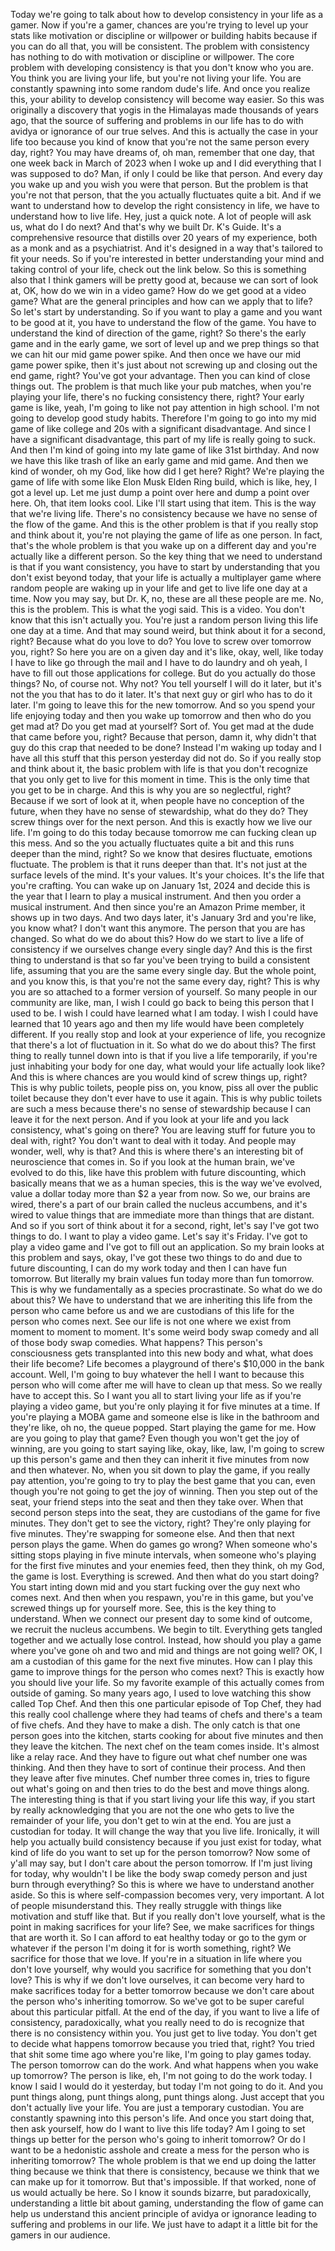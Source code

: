  Today we're going to talk about how to develop consistency in your life as a gamer. Now if you're a gamer, chances are you're trying to level up your stats like motivation or discipline or willpower or building habits because if you can do all that, you will be consistent. The problem with consistency has nothing to do with motivation or discipline or willpower. The core problem with developing consistency is that you don't know who you are. You think you are living your life, but you're not living your life. You are constantly spawning into some random dude's life. And once you realize this, your ability to develop consistency will become way easier. So this was originally a discovery that yogis in the Himalayas made thousands of years ago, that the source of suffering and problems in our life has to do with avidya or ignorance of our true selves. And this is actually the case in your life too because you kind of know that you're not the same person every day, right? You may have dreams of, oh man, remember that one day, that one week back in March of 2023 when I woke up and I did everything that I was supposed to do? Man, if only I could be like that person. And every day you wake up and you wish you were that person. But the problem is that you're not that person, that the you actually fluctuates quite a bit. And if we want to understand how to develop the right consistency in life, we have to understand how to live life. Hey, just a quick note. A lot of people will ask us, what do I do next? And that's why we built Dr. K's Guide. It's a comprehensive resource that distills over 20 years of my experience, both as a monk and as a psychiatrist. And it's designed in a way that's tailored to fit your needs. So if you're interested in better understanding your mind and taking control of your life, check out the link below. So this is something also that I think gamers will be pretty good at, because we can sort of look at, OK, how do we win in a video game? How do we get good at a video game? What are the general principles and how can we apply that to life? So let's start by understanding. So if you want to play a game and you want to be good at it, you have to understand the flow of the game. You have to understand the kind of direction of the game, right? So there's the early game and in the early game, we sort of level up and we prep things so that we can hit our mid game power spike. And then once we have our mid game power spike, then it's just about not screwing up and closing out the end game, right? You've got your advantage. Then you can kind of close things out. The problem is that much like your pub matches, when you're playing your life, there's no fucking consistency there, right? Your early game is like, yeah, I'm going to like not pay attention in high school. I'm not going to develop good study habits. Therefore I'm going to go into my mid game of like college and 20s with a significant disadvantage. And since I have a significant disadvantage, this part of my life is really going to suck. And then I'm kind of going into my late game of like 31st birthday. And now we have this like trash of like an early game and mid game. And then we kind of wonder, oh my God, like how did I get here? Right? We're playing the game of life with some like Elon Musk Elden Ring build, which is like, hey, I got a level up. Let me just dump a point over here and dump a point over here. Oh, that item looks cool. Like I'll start using that item. This is the way that we're living life. There's no consistency because we have no sense of the flow of the game. And this is the other problem is that if you really stop and think about it, you're not playing the game of life as one person. In fact, that's the whole problem is that you wake up on a different day and you're actually like a different person. So the key thing that we need to understand is that if you want consistency, you have to start by understanding that you don't exist beyond today, that your life is actually a multiplayer game where random people are waking up in your life and get to live life one day at a time. Now you may say, but Dr. K, no, these are all these people are me. No, this is the problem. This is what the yogi said. This is a video. You don't know that this isn't actually you. You're just a random person living this life one day at a time. And that may sound weird, but think about it for a second, right? Because what do you love to do? You love to screw over tomorrow you, right? So here you are on a given day and it's like, okay, well, like today I have to like go through the mail and I have to do laundry and oh yeah, I have to fill out those applications for college. But do you actually do those things? No, of course not. Why not? You tell yourself I will do it later, but it's not the you that has to do it later. It's that next guy or girl who has to do it later. I'm going to leave this for the new tomorrow. And so you spend your life enjoying today and then you wake up tomorrow and then who do you get mad at? Do you get mad at yourself? Sort of. You get mad at the dude that came before you, right? Because that person, damn it, why didn't that guy do this crap that needed to be done? Instead I'm waking up today and I have all this stuff that this person yesterday did not do. So if you really stop and think about it, the basic problem with life is that you don't recognize that you only get to live for this moment in time. This is the only time that you get to be in charge. And this is why you are so neglectful, right? Because if we sort of look at it, when people have no conception of the future, when they have no sense of stewardship, what do they do? They screw things over for the next person. And this is exactly how we live our life. I'm going to do this today because tomorrow me can fucking clean up this mess. And so the you actually fluctuates quite a bit and this runs deeper than the mind, right? So we know that desires fluctuate, emotions fluctuate. The problem is that it runs deeper than that. It's not just at the surface levels of the mind. It's your values. It's your choices. It's the life that you're crafting. You can wake up on January 1st, 2024 and decide this is the year that I learn to play a musical instrument. And then you order a musical instrument. And then since you're an Amazon Prime member, it shows up in two days. And two days later, it's January 3rd and you're like, you know what? I don't want this anymore. The person that you are has changed. So what do we do about this? How do we start to live a life of consistency if we ourselves change every single day? And this is the first thing to understand is that so far you've been trying to build a consistent life, assuming that you are the same every single day. But the whole point, and you know this, is that you're not the same every day, right? This is why you are so attached to a former version of yourself. So many people in our community are like, man, I wish I could go back to being this person that I used to be. I wish I could have learned what I am today. I wish I could have learned that 10 years ago and then my life would have been completely different. If you really stop and look at your experience of life, you recognize that there's a lot of fluctuation in it. So what do we do about this? The first thing to really tunnel down into is that if you live a life temporarily, if you're just inhabiting your body for one day, what would your life actually look like? And this is where chances are you would kind of screw things up, right? This is why public toilets, people piss on, you know, piss all over the public toilet because they don't ever have to use it again. This is why public toilets are such a mess because there's no sense of stewardship because I can leave it for the next person. And if you look at your life and you lack consistency, what's going on there? You are leaving stuff for future you to deal with, right? You don't want to deal with it today. And people may wonder, well, why is that? And this is where there's an interesting bit of neuroscience that comes in. So if you look at the human brain, we've evolved to do this, like have this problem with future discounting, which basically means that we as a human species, this is the way we've evolved, value a dollar today more than $2 a year from now. So we, our brains are wired, there's a part of our brain called the nucleus accumbens, and it's wired to value things that are immediate more than things that are distant. And so if you sort of think about it for a second, right, let's say I've got two things to do. I want to play a video game. Let's say it's Friday. I've got to play a video game and I've got to fill out an application. So my brain looks at this problem and says, okay, I've got these two things to do and due to future discounting, I can do my work today and then I can have fun tomorrow. But literally my brain values fun today more than fun tomorrow. This is why we fundamentally as a species procrastinate. So what do we do about this? We have to understand that we are inheriting this life from the person who came before us and we are custodians of this life for the person who comes next. See our life is not one where we exist from moment to moment to moment. It's some weird body swap comedy and all of those body swap comedies. What happens? This person's consciousness gets transplanted into this new body and what, what does their life become? Life becomes a playground of there's $10,000 in the bank account. Well, I'm going to buy whatever the hell I want to because this person who will come after me will have to clean up that mess. So we really have to accept this. So I want you all to start living your life as if you're playing a video game, but you're only playing it for five minutes at a time. If you're playing a MOBA game and someone else is like in the bathroom and they're like, oh no, the queue popped. Start playing the game for me. How are you going to play that game? Even though you won't get the joy of winning, are you going to start saying like, okay, like, law, I'm going to screw up this person's game and then they can inherit it five minutes from now and then whatever. No, when you sit down to play the game, if you really pay attention, you're going to try to play the best game that you can, even though you're not going to get the joy of winning. Then you step out of the seat, your friend steps into the seat and then they take over. When that second person steps into the seat, they are custodians of the game for five minutes. They don't get to see the victory, right? They're only playing for five minutes. They're swapping for someone else. And then that next person plays the game. When do games go wrong? When someone who's sitting stops playing in five minute intervals, when someone who's playing for the first five minutes and your enemies feed, then they think, oh my God, the game is lost. Everything is screwed. And then what do you start doing? You start inting down mid and you start fucking over the guy next who comes next. And then when you respawn, you're in this game, but you've screwed things up for yourself more. See, this is the key thing to understand. When we connect our present day to some kind of outcome, we recruit the nucleus accumbens. We begin to tilt. Everything gets tangled together and we actually lose control. Instead, how should you play a game where you've gone oh and two and mid and things are not going well? OK, I am a custodian of this game for the next five minutes. How can I play this game to improve things for the person who comes next? This is exactly how you should live your life. So my favorite example of this actually comes from outside of gaming. So many years ago, I used to love watching this show called Top Chef. And then this one particular episode of Top Chef, they had this really cool challenge where they had teams of chefs and there's a team of five chefs. And they have to make a dish. The only catch is that one person goes into the kitchen, starts cooking for about five minutes and then they leave the kitchen. The next chef on the team comes inside. It's almost like a relay race. And they have to figure out what chef number one was thinking. And then they have to sort of continue their process. And then they leave after five minutes. Chef number three comes in, tries to figure out what's going on and then tries to do the best and move things along. The interesting thing is that if you start living your life this way, if you start by really acknowledging that you are not the one who gets to live the remainder of your life, you don't get to win at the end. You are just a custodian for today. It will change the way that you live life. Ironically, it will help you actually build consistency because if you just exist for today, what kind of life do you want to set up for the person tomorrow? Now some of y'all may say, but I don't care about the person tomorrow. If I'm just living for today, why wouldn't I be like the body swap comedy person and just burn through everything? So this is where we have to understand another aside. So this is where self-compassion becomes very, very important. A lot of people misunderstand this. They really struggle with things like motivation and stuff like that. But if you really don't love yourself, what is the point in making sacrifices for your life? See, we make sacrifices for things that are worth it. So I can afford to eat healthy today or go to the gym or whatever if the person I'm doing it for is worth something, right? We sacrifice for those that we love. If you're in a situation in life where you don't love yourself, why would you sacrifice for something that you don't love? This is why if we don't love ourselves, it can become very hard to make sacrifices today for a better tomorrow because we don't care about the person who's inheriting tomorrow. So we've got to be super careful about this particular pitfall. At the end of the day, if you want to live a life of consistency, paradoxically, what you really need to do is recognize that there is no consistency within you. You just get to live today. You don't get to decide what happens tomorrow because you tried that, right? You tried that shit some time ago where you're like, I'm going to play games today. The person tomorrow can do the work. And what happens when you wake up tomorrow? The person is like, eh, I'm not going to do the work today. I know I said I would do it yesterday, but today I'm not going to do it. And you punt things along, punt things along, punt things along. Just accept that you don't actually live your life. You are just a temporary custodian. You are constantly spawning into this person's life. And once you start doing that, then ask yourself, how do I want to live this life today? Am I going to set things up better for the person who's going to inherit tomorrow? Or do I want to be a hedonistic asshole and create a mess for the person who is inheriting tomorrow? The whole problem is that we end up doing the latter thing because we think that there is consistency, because we think that we can make up for it tomorrow. But that's impossible. If that worked, none of us would actually be here. So I know it sounds bizarre, but paradoxically, understanding a little bit about gaming, understanding the flow of game can help us understand this ancient principle of avidya or ignorance leading to suffering and problems in our life. We just have to adapt it a little bit for the gamers in our audience.